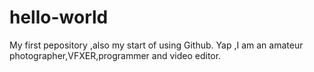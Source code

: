 # hello-world
My first pepository ,also my start of using Github.
Yap ,I am an amateur photographer,VFXER,programmer and video editor.
